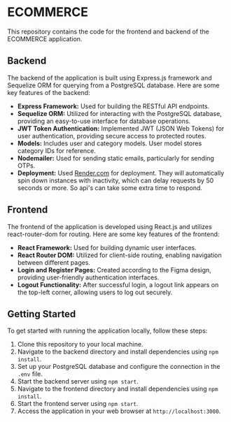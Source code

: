 # ECOMMERCE

This repository contains the code for the frontend and backend of the ECOMMERCE application.

## Backend

The backend of the application is built using Express.js framework and Sequelize ORM for querying from a PostgreSQL database. Here are some key features of the backend:

- **Express Framework:** Used for building the RESTful API endpoints.
- **Sequelize ORM:** Utilized for interacting with the PostgreSQL database, providing an easy-to-use interface for database operations.
- **JWT Token Authentication:** Implemented JWT (JSON Web Tokens) for user authentication, providing secure access to protected routes.
- **Models:** Includes user and category models. User model stores category IDs for reference.
- **Nodemailer:** Used for sending static emails, particularly for sending OTPs.
- **Deployment:** Used [Render.com](https://render.com/) for deployment. They will automatically spin down instances with inactivity, which can delay requests by 50 seconds or more. So api's can take some extra time to respond.
## Frontend

The frontend of the application is developed using React.js and utilizes react-router-dom for routing. Here are some key features of the frontend:

- **React Framework:** Used for building dynamic user interfaces.
- **React Router DOM:** Utilized for client-side routing, enabling navigation between different pages.
- **Login and Register Pages:** Created according to the Figma design, providing user-friendly authentication interfaces.
- **Logout Functionality:** After successful login, a logout link appears on the top-left corner, allowing users to log out securely.

## Getting Started

To get started with running the application locally, follow these steps:

1. Clone this repository to your local machine.
2. Navigate to the backend directory and install dependencies using `npm install`.
3. Set up your PostgreSQL database and configure the connection in the `.env` file.
4. Start the backend server using `npm start`.
5. Navigate to the frontend directory and install dependencies using `npm install`.
6. Start the frontend server using `npm start`.
7. Access the application in your web browser at `http://localhost:3000`.
